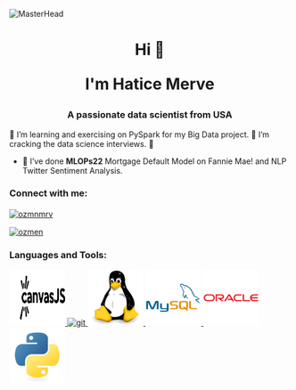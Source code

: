 ![MasterHead](https://miro.medium.com/max/970/0*1geNIsiclzJROVrH.png)



<h1 align="center">Hi 👋 

I'm Hatice Merve</h1>
<h3 align="center">A passionate data scientist from USA</h3
   
   

<img align="center" alt="Coding" width="500" src="https://digitalcreativemind.com/wp-content/uploads/2021/06/Analytics_amp_Data_Science.gif">


   
   
🔭 I’m learning and exercising on PySpark for my Big Data project.
🌱 I’m cracking the data science interviews.
🤔 

- 🔭 I’ve done **MLOPs22**
Mortgage Default Model on Fannie Mae!
     and NLP Twitter Sentiment Analysis. 
   
   
   
   
   
   
   
   
   
   

<h3 align="left">Connect with me:</h3>

<p align="left">

<a href="https://twitter.com/HaticeMerveOzm1" target="blank"><img align="center" src="https://raw.githubusercontent.com/rahuldkjain/github-profile-readme-generator/master/src/images/icons/Social/twitter.svg" alt="ozmnmrv" height="100" width="100" /></a>
  
<a href="https://linkedin.com/in/ozmenh" target="blank"><img align="center" src="https://raw.githubusercontent.com/rahuldkjain/github-profile-readme-generator/master/src/images/icons/Social/linked-in-alt.svg" alt="ozmen" height="100" width="100" /></a>
</p>


<h3 align="left">Languages and Tools:</h3>

<p align="left"> <a href="https://canvasjs.com" target="_blank" rel="noreferrer"> <img src="https://raw.githubusercontent.com/Hardik0307/Hardik0307/master/assets/canvasjs-charts.svg" alt="canvasjs" width="100" height="100"/> </a> <a href="https://git-scm.com/" target="_blank" rel="noreferrer"> <img src="https://www.vectorlogo.zone/logos/git-scm/git-scm-icon.svg" alt="git" width="100" height="100"/> </a> <a href="https://www.linux.org/" target="_blank" rel="noreferrer"> <img src="https://raw.githubusercontent.com/devicons/devicon/master/icons/linux/linux-original.svg" alt="linux" width="100" height="100"/> </a> <a href="https://www.mysql.com/" target="_blank" rel="noreferrer"> <img src="https://raw.githubusercontent.com/devicons/devicon/master/icons/mysql/mysql-original-wordmark.svg" alt="mysql" width="100" height="100"/> </a> <a href="https://www.oracle.com/" target="_blank" rel="noreferrer"> <img src="https://raw.githubusercontent.com/devicons/devicon/master/icons/oracle/oracle-original.svg" alt="oracle" width="100" height="100"/> </a> <a href="https://www.python.org" target="_blank" rel="noreferrer"> <img src="https://raw.githubusercontent.com/devicons/devicon/master/icons/python/python-original.svg" alt="python" width="100" height="100"/> </a> </p>
